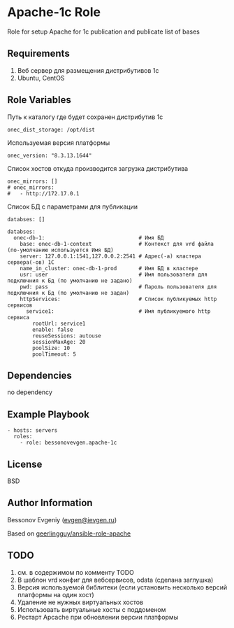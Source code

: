 Apache-1c Role
=========

Role for setup Apache for 1c publication and publicate list of bases

Requirements
------------

1. Веб сервер для размещения дистрибутивов 1с
2. Ubuntu, CentOS

Role Variables
--------------

Путь к каталогу где будет сохранен дистрибутив 1с

    onec_dist_storage: /opt/dist

Используемая версия платформы

    onec_version: "8.3.13.1644"

Список хостов откуда производится загрузка дистрибутива

    onec_mirrors: []
    # onec_mirrors:
    #   - http://172.17.0.1

Список БД с параметрами для публикации 

    databses: []

    databses:
      onec-db-1:                              # Имя БД
        base: onec-db-1-context               # Контекст для vrd файла (по-умолчанию используется Имя БД)
        server: 127.0.0.1:1541,127.0.0.2:2541 # Адрес(-а) кластера сервера(-ов) 1С
        name_in_cluster: onec-db-1-prod       # Имя БД в кластере
        usr: user                             # Имя пользователя для подключния к Бд (по умолчанию не задано)
        pwd: pass                             # Пароль пользователя для подключния к Бд (по умолчанию не задан) 
        httpServices:                         # Список публикуемых http сервисов
          service1:                           # Имя публикуемого http сервиса    
            rootUrl: service1
            enable: false
            reuseSessions: autouse
            sessionMaxAge: 20
            poolSize: 10
            poolTimeout: 5

Dependencies
------------

no dependency

Example Playbook
----------------

    - hosts: servers
      roles:
        - role: bessonovevgen.apache-1c

License
-------

BSD

Author Information
------------------

Bessonov Evgeniy (evgen@ievgen.ru)

Based on [geerlingguy/ansible-role-apache](https://github.com/geerlingguy/ansible-role-apache)

TODO
------------------

1. см. в содержимом по комменту TODO
2. В шаблон vrd конфиг для вебсервисов, odata (сделана заглушка)
3. Версия используемой библитеки (если установить несколько версий платформы на один хост)
4. Удаление не нужных виртуальных хостов
5. Использовать виртуальные хосты с поддоменом
6. Рестарт Apcache при обновлении версии платформы